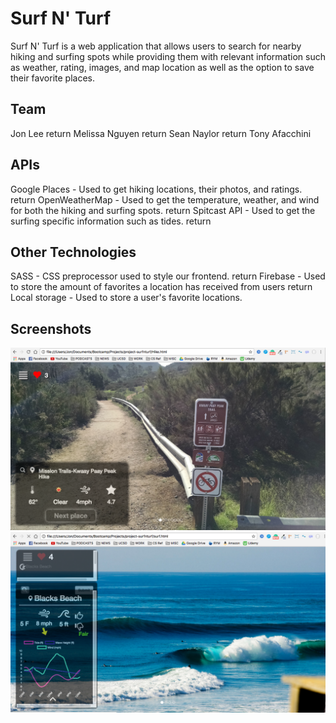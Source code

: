 # Surf N' Turf
Surf N' Turf is a web application that allows users to search for nearby hiking and surfing spots while providing them with relevant information such as weather, rating, images, and map location as well as the option to save their favorite places.
## Team
Jon Lee  return
Melissa Nguyen  return
Sean Naylor  return
Tony Afacchini
## APIs
Google Places - Used to get hiking locations, their photos, and ratings.  return
OpenWeatherMap - Used to get the temperature, weather, and wind for both the hiking and surfing spots.  return
Spitcast API - Used to get the surfing specific information such as tides.  return
## Other Technologies
SASS - CSS preprocessor used to style our frontend.  return
Firebase - Used to store the amount of favorites a location has received from users  return
Local storage - Used to store a user's favorite locations.
## Screenshots
![Hike Screenshot](assets/images/screenshot-hike.png)
![Alt text](assets/images/screenshot-surf.png?raw=true)